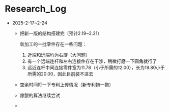 # Research_Log





* 2025-2-17~2-24

  * 把新一版的结构搭建完（预计2.19~2.21）
  
    新加工的一批零件存在一些问题：
  
    1. 近端和远端均为右旋（大问题）
    2. 有一个远端连杆和左右连接件存在干涉，稍微打磨一下圆角就行了
    3. 远近连杆中间连接零件宽为11.78（小于所需的12.00），长为19.80小于所需的20.00，因此目前装不进去
  
  * 空余时间盯一下专利上传情况（新专利拖一拖）
  
  * 除颤的算法继续尝试
  
  * 
  
  

